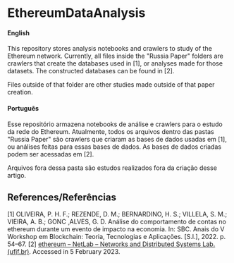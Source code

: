 # EthereumDataAnalysis


#### English
This repository stores analysis notebooks and crawlers to study of the Ethereum network. Currently, all files inside the "Russia Paper" folders are crawlers that create the databases used in [1], or analyses made for those datasets. The constructed databases can be found in [2].

Files outside of that folder are other studies made outside of that paper creation.

#### Português
Esse repositório armazena notebooks de análise e crawlers para o estudo da rede do Ethereum. Atualmente, todos os arquivos dentro das pastas "Russia Paper" são crawlers que criaram as bases de dados usadas em [1], ou análises feitas para essas bases de dados. As bases de dados criadas podem ser acessadas em [2].

Arquivos fora dessa pasta são estudos realizados fora da criação desse artigo.

## References/Referências

[1] OLIVEIRA, P. H. F.; REZENDE, D. M.; BERNARDINO, H. S.; VILLELA, S. M.; VIEIRA, A. B.; GONC ̧ ALVES, G. D. Análise do comportamento de contas no ethereum durante um evento de impacto na economia. In: SBC.  Anais do V Workshop em Blockchain: Teoria, Tecnologias e Aplicações. [S.l.], 2022. p. 54–67.
[2] [ethereum – NetLab – Networks and Distributed Systems Lab. (ufjf.br)](http://netlab.ice.ufjf.br/index.php/datasets/ethereum/). Accessed in 5 February 2023.
